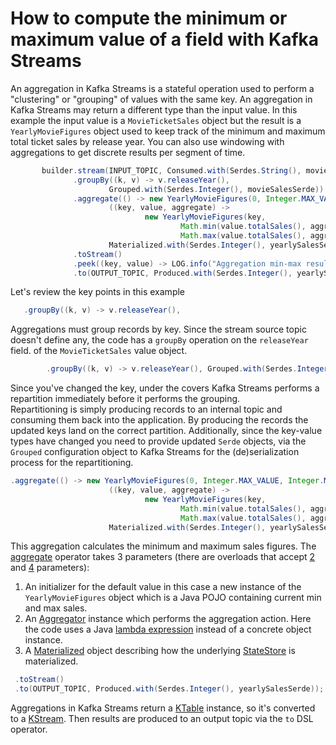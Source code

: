 <!-- title: How to compute the minimum or maximum value of a field with Kafka Streams -->
<!-- description: In this tutorial, learn how to compute the minimum or maximum value of a field with Kafka Streams, with step-by-step instructions and supporting code. -->

# How to compute the minimum or maximum value of a field with Kafka Streams

An aggregation in Kafka Streams is a stateful operation used to perform a "clustering" or "grouping" of values with
the same key.  An aggregation in Kafka Streams may return a different type than the input value.  In this example
the input value is a `MovieTicketSales` object but the result is a `YearlyMovieFigures` object used to keep track of the minimum and maximum total
ticket sales by release year. You can also use windowing with aggregations to get discrete results per segment of time.


``` java
       builder.stream(INPUT_TOPIC, Consumed.with(Serdes.String(), movieSalesSerde))
              .groupBy((k, v) -> v.releaseYear(),
                      Grouped.with(Serdes.Integer(), movieSalesSerde))
              .aggregate(() -> new YearlyMovieFigures(0, Integer.MAX_VALUE, Integer.MIN_VALUE),
                      ((key, value, aggregate) ->
                              new YearlyMovieFigures(key,
                                      Math.min(value.totalSales(), aggregate.minTotalSales()),
                                      Math.max(value.totalSales(), aggregate.maxTotalSales()))),
                      Materialized.with(Serdes.Integer(), yearlySalesSerde))
              .toStream()
              .peek((key, value) -> LOG.info("Aggregation min-max results key[{}] value[{}]", key, value))
              .to(OUTPUT_TOPIC, Produced.with(Serdes.Integer(), yearlySalesSerde));
```

Let's review the key points in this example

``` java
   .groupBy((k, v) -> v.releaseYear(),
```  

Aggregations must group records by key. Since the stream source topic doesn't define any, the code has a `groupBy` operation on the `releaseYear` field.
of the `MovieTicketSales` value object.

``` java
        .groupBy((k, v) -> v.releaseYear(), Grouped.with(Serdes.Integer(), movieSalesSerde) 
```

Since you've changed the key, under the covers Kafka Streams performs a repartition immediately before it performs the grouping.  
Repartitioning is simply producing records to an internal topic and consuming them back into the application.   By producing the records the updated keys land on
the correct partition. Additionally, since the key-value types have changed you need to provide updated `Serde` objects, via the `Grouped` configuration object
to Kafka Streams for the (de)serialization process for the repartitioning.

``` java
.aggregate(() -> new YearlyMovieFigures(0, Integer.MAX_VALUE, Integer.MIN_VALUE),
                      ((key, value, aggregate) ->
                              new YearlyMovieFigures(key,
                                      Math.min(value.totalSales(), aggregate.minTotalSales()),
                                      Math.max(value.totalSales(), aggregate.maxTotalSales()))),
                      Materialized.with(Serdes.Integer(), yearlySalesSerde))
```

This aggregation calculates the minimum and maximum sales figures. The [aggregate](https://javadoc.io/static/org.apache.kafka/kafka-streams/3.6.0/org/apache/kafka/streams/kstream/KGroupedStream.html#aggregate-org.apache.kafka.streams.kstream.Initializer-org.apache.kafka.streams.kstream.Aggregator-org.apache.kafka.streams.kstream.Materialized-) operator takes 3 parameters (there are overloads that accept [2](https://javadoc.io/static/org.apache.kafka/kafka-streams/3.6.0/org/apache/kafka/streams/kstream/KGroupedStream.html#aggregate-org.apache.kafka.streams.kstream.Initializer-org.apache.kafka.streams.kstream.Aggregator-) and [4](https://javadoc.io/static/org.apache.kafka/kafka-streams/3.6.0/org/apache/kafka/streams/kstream/KGroupedStream.html#aggregate-org.apache.kafka.streams.kstream.Initializer-org.apache.kafka.streams.kstream.Aggregator-org.apache.kafka.streams.kstream.Named-org.apache.kafka.streams.kstream.Materialized-) parameters):

1. An initializer for the default value in this case a new instance of the `YearlyMovieFigures` object which is a Java POJO containing current min and max sales.
2. An [Aggregator](https://javadoc.io/static/org.apache.kafka/kafka-streams/3.6.0/org/apache/kafka/streams/kstream/Aggregator.html) instance which performs the aggregation action.  Here the code uses a Java [lambda expression](https://docs.oracle.com/javase/tutorial/java/javaOO/lambdaexpressions.html) instead of a concrete object instance.
3. A [Materialized](https://javadoc.io/static/org.apache.kafka/kafka-streams/3.6.0/org/apache/kafka/streams/kstream/Materialized.html) object describing how the underlying [StateStore](https://javadoc.io/static/org.apache.kafka/kafka-streams/3.6.0/org/apache/kafka/streams/processor/StateStore.html) is materialized.


``` java
 .toStream()
 .to(OUTPUT_TOPIC, Produced.with(Serdes.Integer(), yearlySalesSerde));
```
Aggregations in Kafka Streams return a [KTable](https://javadoc.io/static/org.apache.kafka/kafka-streams/3.6.0/org/apache/kafka/streams/kstream/KTable.html) instance, so it's converted to a [KStream](https://javadoc.io/static/org.apache.kafka/kafka-streams/3.6.0/org/apache/kafka/streams/kstream/KStream.html).  Then results are produced to an output topic via the `to` DSL operator.
